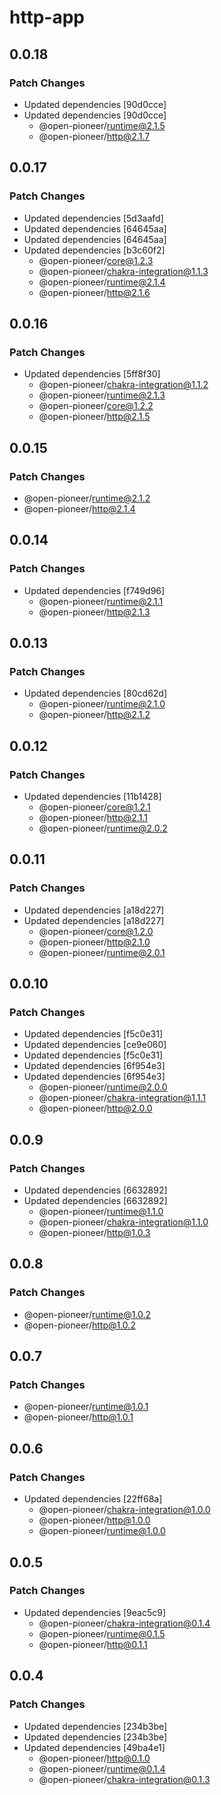 # http-app

## 0.0.18

### Patch Changes

-   Updated dependencies [90d0cce]
-   Updated dependencies [90d0cce]
    -   @open-pioneer/runtime@2.1.5
    -   @open-pioneer/http@2.1.7

## 0.0.17

### Patch Changes

-   Updated dependencies [5d3aafd]
-   Updated dependencies [64645aa]
-   Updated dependencies [64645aa]
-   Updated dependencies [b3c60f2]
    -   @open-pioneer/core@1.2.3
    -   @open-pioneer/chakra-integration@1.1.3
    -   @open-pioneer/runtime@2.1.4
    -   @open-pioneer/http@2.1.6

## 0.0.16

### Patch Changes

-   Updated dependencies [5ff8f30]
    -   @open-pioneer/chakra-integration@1.1.2
    -   @open-pioneer/runtime@2.1.3
    -   @open-pioneer/core@1.2.2
    -   @open-pioneer/http@2.1.5

## 0.0.15

### Patch Changes

-   @open-pioneer/runtime@2.1.2
-   @open-pioneer/http@2.1.4

## 0.0.14

### Patch Changes

-   Updated dependencies [f749d96]
    -   @open-pioneer/runtime@2.1.1
    -   @open-pioneer/http@2.1.3

## 0.0.13

### Patch Changes

-   Updated dependencies [80cd62d]
    -   @open-pioneer/runtime@2.1.0
    -   @open-pioneer/http@2.1.2

## 0.0.12

### Patch Changes

-   Updated dependencies [11b1428]
    -   @open-pioneer/core@1.2.1
    -   @open-pioneer/http@2.1.1
    -   @open-pioneer/runtime@2.0.2

## 0.0.11

### Patch Changes

-   Updated dependencies [a18d227]
-   Updated dependencies [a18d227]
    -   @open-pioneer/core@1.2.0
    -   @open-pioneer/http@2.1.0
    -   @open-pioneer/runtime@2.0.1

## 0.0.10

### Patch Changes

-   Updated dependencies [f5c0e31]
-   Updated dependencies [ce9e060]
-   Updated dependencies [f5c0e31]
-   Updated dependencies [6f954e3]
-   Updated dependencies [6f954e3]
    -   @open-pioneer/runtime@2.0.0
    -   @open-pioneer/chakra-integration@1.1.1
    -   @open-pioneer/http@2.0.0

## 0.0.9

### Patch Changes

-   Updated dependencies [6632892]
-   Updated dependencies [6632892]
    -   @open-pioneer/runtime@1.1.0
    -   @open-pioneer/chakra-integration@1.1.0
    -   @open-pioneer/http@1.0.3

## 0.0.8

### Patch Changes

-   @open-pioneer/runtime@1.0.2
-   @open-pioneer/http@1.0.2

## 0.0.7

### Patch Changes

-   @open-pioneer/runtime@1.0.1
-   @open-pioneer/http@1.0.1

## 0.0.6

### Patch Changes

-   Updated dependencies [22ff68a]
    -   @open-pioneer/chakra-integration@1.0.0
    -   @open-pioneer/http@1.0.0
    -   @open-pioneer/runtime@1.0.0

## 0.0.5

### Patch Changes

-   Updated dependencies [9eac5c9]
    -   @open-pioneer/chakra-integration@0.1.4
    -   @open-pioneer/runtime@0.1.5
    -   @open-pioneer/http@0.1.1

## 0.0.4

### Patch Changes

-   Updated dependencies [234b3be]
-   Updated dependencies [234b3be]
-   Updated dependencies [49ba4e1]
    -   @open-pioneer/http@0.1.0
    -   @open-pioneer/runtime@0.1.4
    -   @open-pioneer/chakra-integration@0.1.3
